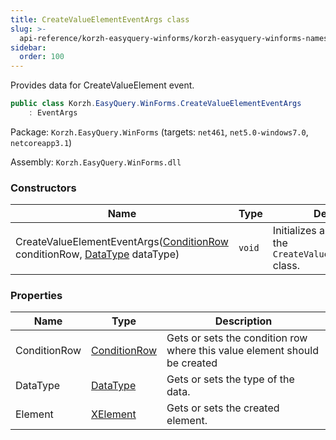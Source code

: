 ```yaml
---
title: CreateValueElementEventArgs class
slug: >-
  api-reference/korzh-easyquery-winforms/korzh-easyquery-winforms-namespace/createvalueelementeventargs-class
sidebar:
  order: 100
---
```


Provides data for CreateValueElement event.
```csharp
public class Korzh.EasyQuery.WinForms.CreateValueElementEventArgs
    : EventArgs

```
Package: `Korzh.EasyQuery.WinForms` (targets: `net461`, `net5.0-windows7.0`, `netcoreapp3.1`)

Assembly: `Korzh.EasyQuery.WinForms.dll`

### Constructors

| Name | Type | Description | 
| --- | --- | --- | 
| CreateValueElementEventArgs([ConditionRow](/easyquery/docs/api-reference/korzh-easyquery-winforms/korzh-easyquery-winforms-namespace/conditionrow-class) conditionRow, [DataType](/easyquery/docs/api-reference/easydata-core/easydata-namespace/datatype-enum) dataType) | `void` | Initializes a new instance of the `CreateValueElementEventArgs` class. | 


### Properties

| Name | Type | Description | 
| --- | --- | --- | 
| ConditionRow | [ConditionRow](/easyquery/docs/api-reference/korzh-easyquery-winforms/korzh-easyquery-winforms-namespace/conditionrow-class) | Gets or sets the condition row where this value element should be created | 
| DataType | [DataType](/easyquery/docs/api-reference/easydata-core/easydata-namespace/datatype-enum) | Gets or sets the type of the data. | 
| Element | [XElement](/easyquery/docs/api-reference/korzh-easyquery-winforms/korzh-easyquery-winforms-namespace/xelement-class) | Gets or sets the created element. |
